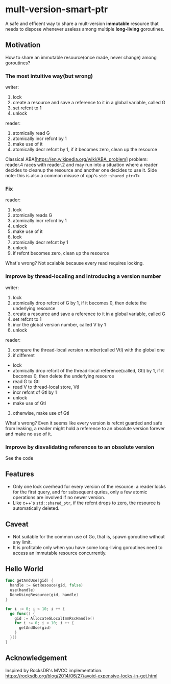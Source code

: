 # mult-version-smart-ptr

A safe and efficent way to share a mult-version **immutable** resource that needs to dispose whenever useless among multiple **long-living** goroutines.

## Motivation

How to share an immutable resource(once made, never change) among goroutines?

### The most intuitive way(but wrong)

writer:
1. lock
2. create a resource and save a reference to it in a global variable, called G
3. set refcnt to 1
4. unlock

reader:
1. atomically read G
2. atomically incr refcnt by 1
3. make use of it
4. atomically decr refcnt by 1, if it becomes zero, clean up the resource

Classical ABA[https://en.wikipedia.org/wiki/ABA_problem] problem:
reader.4 races with reader.2 and may run into a situation where a reader decides to cleanup the resource and another one decides to use it.
Side note: this is also a common misuse of cpp's `std::shared_ptr<T>`

### Fix

reader:
1. lock
2. atomically reads G
3. atomically incr refcnt by 1
4. unlock
5. make use of it
6. lock
7. atomically decr refcnt by 1
8. unlock
9. if refcnt becomes zero, clean up the resource

What's wrong? Not scalable because every read requires locking.

### Improve by thread-localing and introducing a version number

writer:
1. lock
2. atomically drop refcnt of G by 1, if it becomes 0, then delete the underlying resource
3. create a resource and save a reference to it in a global variable, called G
4. set refcnt to 1
5. incr the global version number, called V by 1
6. unlock

reader:
1. compare the thread-local version number(called Vtl) with the global one
2. if different
 
- lock
- atomically drop refcnt of the thread-local reference(called, Gtl) by 1, if it becomes 0, then delete the underlying resource
- read G to Gtl
- read V to thread-local store, Vtl
- incr refcnt of Gtl by 1 
- unlock
- make use of Gtl

3. otherwise, make use of Gtl

What's wrong? Even it seems like every version is refcnt guarded and safe from leaking, a reader might hold a reference to an obsolute version forever and make no use of it.

### Improve by disvalidating references to an obsolute version

See the code

## Features

- Only one lock overhead for every version of the resource: a reader locks for the first query, and for subsequent quries, only a few atomic operations are involved if no newer version.
- Like c++'s `std::shared_ptr`, if the refcnt drops to zero, the resource is automatically deleted.

## Caveat

- Not suitable for the common use of Go, that is, spawn goroutine without any limit.
- It is profitable only when you have some long-living goroutines need to access an immutable resource concurrently.

## Hello World

``` go
func getAndUse(gid) {
  handle := GetResouce(gid, false)
  use(handle)
  DoneUsingResource(gid, handle)
}

for i := 0; i < 10; i ++ {
  go func() {
    gid := AllocateGLocalImmRscHandle()
    for i := 0; i < 10; i ++ {
      getAndUse(gid)
    }
  }()
}
```

## Acknowledgement

Inspired by RocksDB's MVCC implementation. https://rocksdb.org/blog/2014/06/27/avoid-expensive-locks-in-get.html
